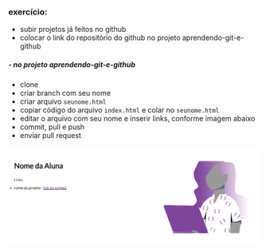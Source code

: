 ### exercício:
* subir projetos já feitos no github
* colocar o link do repositório do github no projeto aprendendo-git-e-github

##### - no projeto aprendendo-git-e-github
  * clone 
  * criar branch com seu nome
  * criar arquivo `seunome.html`
  * copiar código do arquivo `index.html` e colar no `seunome.html`
  * editar o arquivo com seu nome e inserir links, conforme imagem abaixo
  * commit, pull e push
  * enviar pull request

![imagem do arquivo index.html renderizado](./img/readme-img.png)


